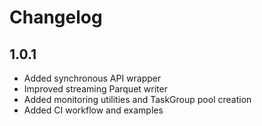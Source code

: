# Changelog

## 1.0.1
- Added synchronous API wrapper
- Improved streaming Parquet writer
- Added monitoring utilities and TaskGroup pool creation
- Added CI workflow and examples
